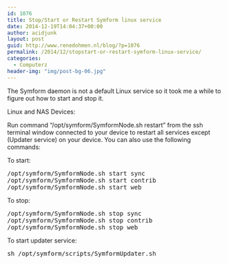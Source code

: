```yaml
---
id: 1076
title: Stop/Start or Restart Symform linux service
date: 2014-12-19T14:04:37+00:00
author: acidjunk
layout: post
guid: http://www.renedohmen.nl/blog/?p=1076
permalink: /2014/12/stopstart-or-restart-symform-linux-service/
categories:
  - Computerz
header-img: "img/post-bg-06.jpg"
---
```

The Symform daemon is not a default Linux service so it took me a while to figure out how to start and stop it.

Linux and NAS Devices:
  
Run command &#8220;/opt/symform/SymformNode.sh restart&#8221; from the ssh terminal window connected to your device to restart all services except (Updater service) on your device. You can also use the following commands:

To start:

<pre>/opt/symform/SymformNode.sh start sync
/opt/symform/SymformNode.sh start contrib
/opt/symform/SymformNode.sh start web
</pre>

To stop:

<pre>/opt/symform/SymformNode.sh stop sync
/opt/symform/SymformNode.sh stop contrib
/opt/symform/SymformNode.sh stop web
</pre>

To start updater service:

<pre>sh /opt/symform/scripts/SymformUpdater.sh
</pre>